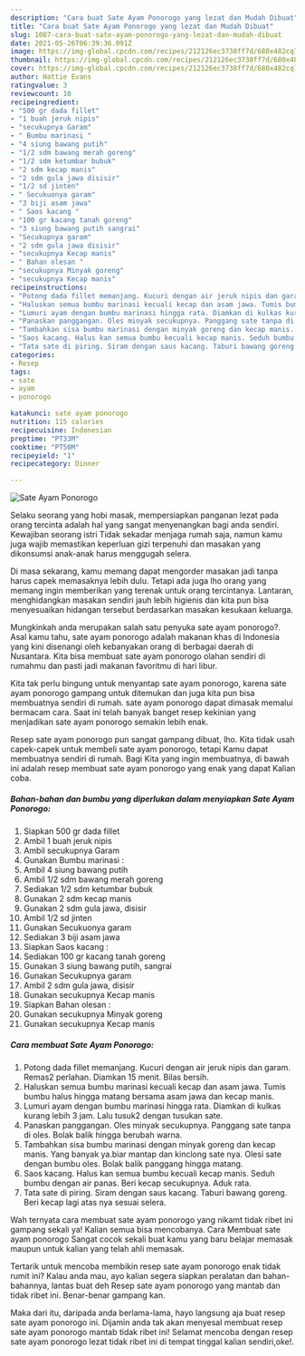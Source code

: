 ```yaml
---
description: "Cara buat Sate Ayam Ponorogo yang lezat dan Mudah Dibuat"
title: "Cara buat Sate Ayam Ponorogo yang lezat dan Mudah Dibuat"
slug: 1087-cara-buat-sate-ayam-ponorogo-yang-lezat-dan-mudah-dibuat
date: 2021-05-26T06:39:36.091Z
image: https://img-global.cpcdn.com/recipes/212126ec3738ff7d/680x482cq70/sate-ayam-ponorogo-foto-resep-utama.jpg
thumbnail: https://img-global.cpcdn.com/recipes/212126ec3738ff7d/680x482cq70/sate-ayam-ponorogo-foto-resep-utama.jpg
cover: https://img-global.cpcdn.com/recipes/212126ec3738ff7d/680x482cq70/sate-ayam-ponorogo-foto-resep-utama.jpg
author: Hattie Evans
ratingvalue: 3
reviewcount: 10
recipeingredient:
- "500 gr dada fillet"
- "1 buah jeruk nipis"
- "secukupnya Garam"
- " Bumbu marinasi "
- "4 siung bawang putih"
- "1/2 sdm bawang merah goreng"
- "1/2 sdm ketumbar bubuk"
- "2 sdm kecap manis"
- "2 sdm gula jawa disisir"
- "1/2 sd jinten"
- " Secukuonya garam"
- "3 biji asam jawa"
- " Saos kacang "
- "100 gr kacang tanah goreng"
- "3 siung bawang putih sangrai"
- "Secukupnya garam"
- "2 sdm gula jawa disisir"
- "secukupnya Kecap manis"
- " Bahan olesan "
- "secukupnya Minyak goreng"
- "secukupnya Kecap manis"
recipeinstructions:
- "Potong dada fillet memanjang. Kucuri dengan air jeruk nipis dan garam. Remas2 perlahan. Diamkan 15 menit. Bilas bersih."
- "Haluskan semua bumbu marinasi kecuali kecap dan asam jawa. Tumis bumbu halus hingga matang bersama asam jawa dan kecap manis."
- "Lumuri ayam dengan bumbu marinasi hingga rata. Diamkan di kulkas kurang lebih 3 jam. Lalu tusuk2 dengan tusukan sate."
- "Panaskan panggangan. Oles minyak secukupnya. Panggang sate tanpa di oles. Bolak balik hingga berubah warna."
- "Tambahkan sisa bumbu marinasi dengan minyak goreng dan kecap manis. Yang banyak ya.biar mantap dan kinclong sate nya. Olesi sate dengan bumbu oles. Bolak balik panggang hingga matang."
- "Saos kacang. Halus kan semua bumbu kecuali kecap manis. Seduh bumbu dengan air panas. Beri kecap secukupnya. Aduk rata."
- "Tata sate di piring. Siram dengan saus kacang. Taburi bawang goreng. Beri kecap lagi atas nya sesuai selera."
categories:
- Resep
tags:
- sate
- ayam
- ponorogo

katakunci: sate ayam ponorogo 
nutrition: 115 calories
recipecuisine: Indonesian
preptime: "PT33M"
cooktime: "PT50M"
recipeyield: "1"
recipecategory: Dinner

---
```



![Sate Ayam Ponorogo](https://img-global.cpcdn.com/recipes/212126ec3738ff7d/680x482cq70/sate-ayam-ponorogo-foto-resep-utama.jpg)

Selaku seorang yang hobi masak, mempersiapkan panganan lezat pada orang tercinta adalah hal yang sangat menyenangkan bagi anda sendiri. Kewajiban seorang istri Tidak sekadar menjaga rumah saja, namun kamu juga wajib memastikan keperluan gizi terpenuhi dan masakan yang dikonsumsi anak-anak harus menggugah selera.

Di masa  sekarang, kamu memang dapat mengorder masakan jadi tanpa harus capek memasaknya lebih dulu. Tetapi ada juga lho orang yang memang ingin memberikan yang terenak untuk orang tercintanya. Lantaran, menghidangkan masakan sendiri jauh lebih higienis dan kita pun bisa menyesuaikan hidangan tersebut berdasarkan masakan kesukaan keluarga. 



Mungkinkah anda merupakan salah satu penyuka sate ayam ponorogo?. Asal kamu tahu, sate ayam ponorogo adalah makanan khas di Indonesia yang kini disenangi oleh kebanyakan orang di berbagai daerah di Nusantara. Kita bisa membuat sate ayam ponorogo olahan sendiri di rumahmu dan pasti jadi makanan favoritmu di hari libur.

Kita tak perlu bingung untuk menyantap sate ayam ponorogo, karena sate ayam ponorogo gampang untuk ditemukan dan juga kita pun bisa membuatnya sendiri di rumah. sate ayam ponorogo dapat dimasak memalui bermacam cara. Saat ini telah banyak banget resep kekinian yang menjadikan sate ayam ponorogo semakin lebih enak.

Resep sate ayam ponorogo pun sangat gampang dibuat, lho. Kita tidak usah capek-capek untuk membeli sate ayam ponorogo, tetapi Kamu dapat membuatnya sendiri di rumah. Bagi Kita yang ingin membuatnya, di bawah ini adalah resep membuat sate ayam ponorogo yang enak yang dapat Kalian coba.

<!--inarticleads1-->

##### Bahan-bahan dan bumbu yang diperlukan dalam menyiapkan Sate Ayam Ponorogo:

1. Siapkan 500 gr dada fillet
1. Ambil 1 buah jeruk nipis
1. Ambil secukupnya Garam
1. Gunakan  Bumbu marinasi :
1. Ambil 4 siung bawang putih
1. Ambil 1/2 sdm bawang merah goreng
1. Sediakan 1/2 sdm ketumbar bubuk
1. Gunakan 2 sdm kecap manis
1. Gunakan 2 sdm gula jawa, disisir
1. Ambil 1/2 sd jinten
1. Gunakan  Secukuonya garam
1. Sediakan 3 biji asam jawa
1. Siapkan  Saos kacang :
1. Sediakan 100 gr kacang tanah goreng
1. Gunakan 3 siung bawang putih, sangrai
1. Gunakan Secukupnya garam
1. Ambil 2 sdm gula jawa, disisir
1. Gunakan secukupnya Kecap manis
1. Siapkan  Bahan olesan :
1. Gunakan secukupnya Minyak goreng
1. Gunakan secukupnya Kecap manis




<!--inarticleads2-->

##### Cara membuat Sate Ayam Ponorogo:

1. Potong dada fillet memanjang. Kucuri dengan air jeruk nipis dan garam. Remas2 perlahan. Diamkan 15 menit. Bilas bersih.
1. Haluskan semua bumbu marinasi kecuali kecap dan asam jawa. Tumis bumbu halus hingga matang bersama asam jawa dan kecap manis.
1. Lumuri ayam dengan bumbu marinasi hingga rata. Diamkan di kulkas kurang lebih 3 jam. Lalu tusuk2 dengan tusukan sate.
1. Panaskan panggangan. Oles minyak secukupnya. Panggang sate tanpa di oles. Bolak balik hingga berubah warna.
1. Tambahkan sisa bumbu marinasi dengan minyak goreng dan kecap manis. Yang banyak ya.biar mantap dan kinclong sate nya. Olesi sate dengan bumbu oles. Bolak balik panggang hingga matang.
1. Saos kacang. Halus kan semua bumbu kecuali kecap manis. Seduh bumbu dengan air panas. Beri kecap secukupnya. Aduk rata.
1. Tata sate di piring. Siram dengan saus kacang. Taburi bawang goreng. Beri kecap lagi atas nya sesuai selera.




Wah ternyata cara membuat sate ayam ponorogo yang nikamt tidak ribet ini gampang sekali ya! Kalian semua bisa mencobanya. Cara Membuat sate ayam ponorogo Sangat cocok sekali buat kamu yang baru belajar memasak maupun untuk kalian yang telah ahli memasak.

Tertarik untuk mencoba membikin resep sate ayam ponorogo enak tidak rumit ini? Kalau anda mau, ayo kalian segera siapkan peralatan dan bahan-bahannya, lantas buat deh Resep sate ayam ponorogo yang mantab dan tidak ribet ini. Benar-benar gampang kan. 

Maka dari itu, daripada anda berlama-lama, hayo langsung aja buat resep sate ayam ponorogo ini. Dijamin anda tak akan menyesal membuat resep sate ayam ponorogo mantab tidak ribet ini! Selamat mencoba dengan resep sate ayam ponorogo lezat tidak ribet ini di tempat tinggal kalian sendiri,oke!.

